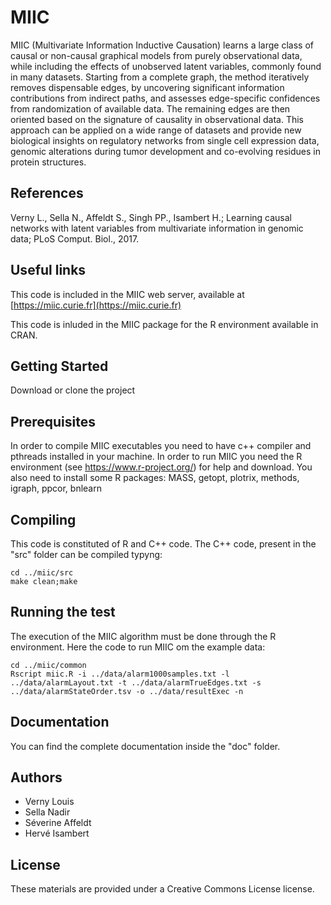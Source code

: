 # MIIC
MIIC (Multivariate Information Inductive Causation) learns a large class of causal or non-causal graphical models from purely observational data, while including the effects of unobserved latent variables, commonly found in many datasets. Starting from a complete graph, the method iteratively removes dispensable edges, by uncovering significant information contributions from indirect paths, and assesses edge-specific confidences from randomization of available data. The remaining edges are then oriented based on the signature of causality in observational data. This approach can be applied on a wide range of datasets and provide new biological insights on regulatory networks from single cell expression data, genomic alterations during tumor development and co-evolving residues in protein structures.

## References
Verny L., Sella N., Affeldt S., Singh PP., Isambert H.; Learning causal networks with latent variables from multivariate information in genomic data;  PLoS Comput. Biol., 2017.

## Useful links
This code is included in the MIIC web server, available at [https://miic.curie.fr](https://miic.curie.fr)

This code is inluded in the MIIC package for the R environment available in CRAN.

## Getting Started
Download or clone the project 

## Prerequisites
In order to compile MIIC executables you need to have c++ compiler and pthreads installed in your machine. 
In order to run MIIC you need the R environment (see https://www.r-project.org/) for help and download. You also need to install some R packages: MASS, getopt, plotrix, methods, igraph, ppcor, bnlearn 

## Compiling
This code is constituted of R and C++ code. The C++ code, present in the "src" folder can be compiled typyng:
```
cd ../miic/src
make clean;make
```

## Running the test
The execution of the MIIC algorithm must be done through the R environment. Here the code to run MIIC om the example data:
```
cd ../miic/common
Rscript miic.R -i ../data/alarm1000samples.txt -l ../data/alarmLayout.txt -t ../data/alarmTrueEdges.txt -s ../data/alarmStateOrder.tsv -o ../data/resultExec -n
```
## Documentation
You can find the complete documentation inside the "doc" folder.

## Authors
- Verny Louis
- Sella Nadir
- Séverine Affeldt
- Hervé Isambert

## License
These materials are provided under a Creative Commons License license.

